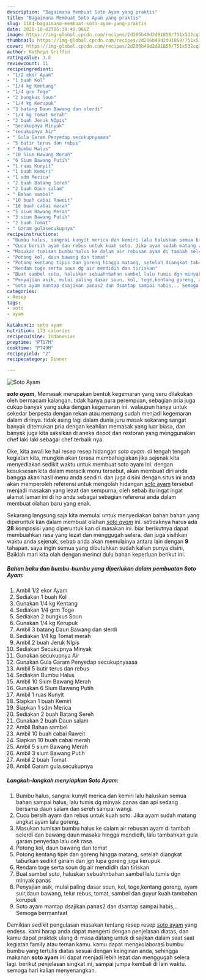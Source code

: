 ```yaml
---
description: "Bagaimana Membuat Soto Ayam yang praktis"
title: "Bagaimana Membuat Soto Ayam yang praktis"
slug: 1184-bagaimana-membuat-soto-ayam-yang-praktis
date: 2020-10-02T05:39:48.966Z
image: https://img-global.cpcdn.com/recipes/2d206b49d2d91858/751x532cq70/soto-ayam-foto-resep-utama.jpg
thumbnail: https://img-global.cpcdn.com/recipes/2d206b49d2d91858/751x532cq70/soto-ayam-foto-resep-utama.jpg
cover: https://img-global.cpcdn.com/recipes/2d206b49d2d91858/751x532cq70/soto-ayam-foto-resep-utama.jpg
author: Kathryn Griffin
ratingvalue: 3.8
reviewcount: 11
recipeingredient:
- "1/2 ekor Ayam"
- "1 buah Kol"
- "1/4 kg Kentang"
- "1/4 grm Toge"
- "2 bungkus Soun"
- "1/4 kg Kerupuk"
- "3 batang Daun Bawang dan slerdi"
- "1/4 kg Tomat merah"
- "2 buah Jeruk NIpis"
- "Secukupnya Minyak"
- "secukupnya Air"
- " Gula Garam Penyedap secukupnyaaaa"
- "5 butir terus dan rebus"
- " Bumbu Halus"
- "10 Sium Bawang Merah"
- "6 Sium Bawang Putih"
- "1 ruas Kunyit"
- "1 buah Kemiri"
- "1 sdm Merica"
- "2 buah Batang Sereh"
- "2 buah Daun salam"
- " Bahan sambel"
- "10 buah cabai Raweit"
- "10 buah cabai merah"
- "5 sium Bawang Merah"
- "3 sium Bawang Putih"
- "2 buah Tomat"
- " Garam gulasecukupnya"
recipeinstructions:
- "Bumbu halus, sangrai kunyit merica dan kemiri lalu haluskan semua bahan sampai halus, lalu tumis dg minyak panas dan api sedang bersama daun salam dan sereh sampai wangi."
- "Cucu bersih ayam dan rebus untuk kuah soto. Jika ayam sudah matang angkat ayam lalu goreng."
- "Masukan tumisan bumbu halus ke dalam air rebusan ayam di tambah selerdi dan bawang daun masaka hingga mendidih, lalu tambahkan gula garam penyedap lalu cek rasa."
- "Potong kol, daun bawang dan tomat"
- "Potong kentang tipis dan goreng hingga matang, setelah diangkat taburkan sedikit garam dan jgn lupa goreng juga kerupuk."
- "Rendam toge serta soun dg air mendidih dan tiriskan"
- "Buat sambel soto, haluskan sebuahnbahan sambel lalu tumis dgn minyak panas"
- "Penyajian asik, mulai paling dasar soun, kol, toge,kentang goreng, ayam suir,daun bawang, telur rebus, tomat, sambel dan guyur kuah tambahan kerupuk"
- "Soto ayam mantap dsajikan panas2 dan dsantap sampai habis,.. Semoga bermanfaat"
categories:
- Resep
tags:
- soto
- ayam

katakunci: soto ayam 
nutrition: 173 calories
recipecuisine: Indonesian
preptime: "PT17M"
cooktime: "PT49M"
recipeyield: "2"
recipecategory: Dinner

---
```



![Soto Ayam](https://img-global.cpcdn.com/recipes/2d206b49d2d91858/751x532cq70/soto-ayam-foto-resep-utama.jpg)

<b><i>soto ayam</i></b>, Memasak merupakan bentuk kegemaran yang seru dilakukan oleh bermacam kalangan. tidak hanya para perempuan, sebagian pria juga cukup banyak yang suka dengan kegemaran ini. walaupun hanya untuk sekedar berpesta dengan rekan atau memang sudah menjadi kegemaran dalam dirinya. tidak asing lagi dalam dunia juru masak sekarang sangat banyak ditemukan pria dengan keahlian memasak yang luar biasa, dan banyak juga kita saksikan di aneka depot dan restoran yang menggunakan chef laki laki sebagai chef terbaik nya.



Oke, kita awali ke hal resep resep hidangan <i>soto ayam</i>. di tengah tengah kegiatan kita, mungkin akan terasa membahagiakan jika sejenak kita menyediakan sedikit waktu untuk membuat soto ayam ini. dengan kesuksesan kita dalam meracik menu tersebut, akan membuat diri anda bangga akan hasil menu anda sendiri. dan juga disini dengan situs ini anda akan memperoleh referensi untuk mengolah hidangan <u>soto ayam</u> tersebut menjadi masakan yang lezat dan sempurna, oleh sebab itu ingat ingat alamat laman ini di hp anda sebagai sebagian referensi anda dalam membuat olahan baru yang enak.


Sekarang langsung saja kita memulai untuk menyediakan bahan bahan yang diperuntuk kan dalam membuat olahan <u><i>soto ayam</i></u> ini. setidaknya harus ada <b>28</b> komposisi yang diperuntuk kan di masakan ini. biar berikutnya dapat membuahkan rasa yang lezat dan menggugah selera. dan juga sisihkan waktu anda sejenak, sebab anda akan memulainya antara lain dengan <b>9</b> tahapan. saya ingin semua yang dibutuhkan sudah kalian punya disini, Baiklah mari kita olah dengan merinci dulu bahan keperluan berikut ini.

<!--inarticleads1-->

##### Bahan baku dan bumbu-bumbu yang diperlukan dalam pembuatan Soto Ayam:

1. Ambil 1/2 ekor Ayam
1. Sediakan 1 buah Kol
1. Gunakan 1/4 kg Kentang
1. Sediakan 1/4 grm Toge
1. Sediakan 2 bungkus Soun
1. Gunakan 1/4 kg Kerupuk
1. Ambil 3 batang Daun Bawang dan slerdi
1. Sediakan 1/4 kg Tomat merah
1. Ambil 2 buah Jeruk NIpis
1. Sediakan Secukupnya Minyak
1. Gunakan secukupnya Air
1. Gunakan  Gula Garam Penyedap secukupnyaaaa
1. Ambil 5 butir terus dan rebus
1. Sediakan  Bumbu Halus
1. Ambil 10 Sium Bawang Merah
1. Gunakan 6 Sium Bawang Putih
1. Ambil 1 ruas Kunyit
1. Siapkan 1 buah Kemiri
1. Siapkan 1 sdm Merica
1. Sediakan 2 buah Batang Sereh
1. Gunakan 2 buah Daun salam
1. Ambil  Bahan sambel
1. Ambil 10 buah cabai Raweit
1. Siapkan 10 buah cabai merah
1. Ambil 5 sium Bawang Merah
1. Ambil 3 sium Bawang Putih
1. Ambil 2 buah Tomat
1. Ambil  Garam gula.secukupnya




<!--inarticleads2-->

##### Langkah-langkah menyiapkan Soto Ayam:

1. Bumbu halus, sangrai kunyit merica dan kemiri lalu haluskan semua bahan sampai halus, lalu tumis dg minyak panas dan api sedang bersama daun salam dan sereh sampai wangi.
1. Cucu bersih ayam dan rebus untuk kuah soto. Jika ayam sudah matang angkat ayam lalu goreng.
1. Masukan tumisan bumbu halus ke dalam air rebusan ayam di tambah selerdi dan bawang daun masaka hingga mendidih, lalu tambahkan gula garam penyedap lalu cek rasa.
1. Potong kol, daun bawang dan tomat
1. Potong kentang tipis dan goreng hingga matang, setelah diangkat taburkan sedikit garam dan jgn lupa goreng juga kerupuk.
1. Rendam toge serta soun dg air mendidih dan tiriskan
1. Buat sambel soto, haluskan sebuahnbahan sambel lalu tumis dgn minyak panas
1. Penyajian asik, mulai paling dasar soun, kol, toge,kentang goreng, ayam suir,daun bawang, telur rebus, tomat, sambel dan guyur kuah tambahan kerupuk
1. Soto ayam mantap dsajikan panas2 dan dsantap sampai habis,.. Semoga bermanfaat




Demikian sedikit pengulasan masakan tentang resep resep <u>soto ayam</u> yang endess. kami harap anda dapat mengerti dengan penjelasan diatas, dan kamu dapat praktek ulang di masa datang untuk di sajikan dalam saat saat kegiatan family atau teman kamu. kamu dapat mengkolaborasi bumbu bumbu yang tertulis diatas sesuai dengan keinginan anda, sehingga makanan <b>soto ayam</b> ini dapat menjadi lebih lezat dan menggugah selera lagi. berikut penjelasan singkat ini, sampai jumpa kembali di lain waktu. semoga hari kalian menyenangkan.

